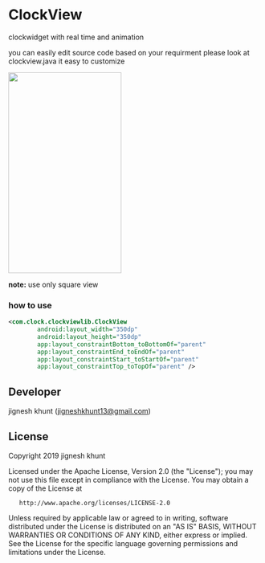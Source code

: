 # ClockView
clockwidget with real time and animation

you can easily edit source code based on your requirment please look at clockview.java it easy to customize

<image src=https://user-images.githubusercontent.com/20221469/58963056-1cedc980-87ca-11e9-9134-eb03611694e3.gif
 width=225 height=400>
 
**note:** use only square view

### how to use
```xml
<com.clock.clockviewlib.ClockView
        android:layout_width="350dp"
        android:layout_height="350dp"
        app:layout_constraintBottom_toBottomOf="parent"
        app:layout_constraintEnd_toEndOf="parent"
        app:layout_constraintStart_toStartOf="parent"
        app:layout_constraintTop_toTopOf="parent" />

```

 
##  Developer
  jignesh khunt
  (jigneshkhunt13@gmail.com)
  
##  License

Copyright 2019 jignesh khunt

   Licensed under the Apache License, Version 2.0 (the "License");
   you may not use this file except in compliance with the License.
   You may obtain a copy of the License at

       http://www.apache.org/licenses/LICENSE-2.0

   Unless required by applicable law or agreed to in writing, software
   distributed under the License is distributed on an "AS IS" BASIS,
   WITHOUT WARRANTIES OR CONDITIONS OF ANY KIND, either express or implied.
   See the License for the specific language governing permissions and
   limitations under the License.

